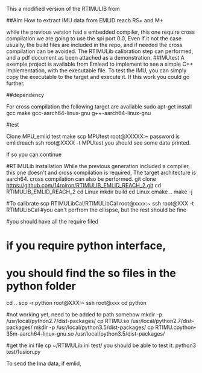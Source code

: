 
This a modified version of the RTIMULIB from 

##Aim
How to extract IMU data from EMLID reach RS+ and M+

while the previous version had a embedded compiler, this one require cross compilation
 we are going to use the spi port 0.0,
Even if it not the case usually, the build files are included in the repo, and if needed the cross compilation can be avoided.
The RTIMULib calibration step can performed, and a pdf document as been attached as a demonstration.
##IMUtest
A exemple project is available from Emlead to implement to see a simple C++ implementation, with the executable file.
To test the IMU, you can simply copy the executable to the target and execute it.
If this work you could go further.

##dependency

For cross compilation the following target are available
sudo apt-get install gcc make   gcc-aarch64-linux-gnu g++-aarch64-linux-gnu 
 
#test

Clone MPU_emlid test
make
scp MPUtest root@XXXXX:~
password is emlidreach
ssh root@XXXX -t MPUtest
you should see some data printed.

If so you can continue

#RTIMULib installation
While the previous generation included a compiler, this one doesn't and cross compilation is required, 
The target architecture is aarch64.
cross compilation can also be performed.
git clone https://github.com/14roiron/RTIMULIB_EMLID_REACH_2.git
cd RTIMULIB_EMLID_REACH_2
cd Linux
mkdir build
cd Linux
cmake ..
make -j

#To calibrate
scp RTIMULibCal/RTIMULibCal root@xxxx:~
ssh root@XXX -t RTIMULibCal
#you can't perfrom the ellispse, but the rest should be fine

#you should have all the require filed
# if you require python interface,
# you should find the so files in the python folder
cd ..
scp -r python root@XXX:~
ssh root@xxx
cd python


#not working yet, need to be added to path somehow
mkdir -p /usr/local/python2.7/dist-packages/ 
cp RTIMU.so /usr/local/python2.7/dist-packages/ 
mkdir -p /usr/local/python3.5/dist-packages/
cp RTIMU.cpython-35m-aarch64-linux-gnu.so /usr/local/python3.5/dist-packages/ 

#get the ini file
cp ~/RTIMULib.ini test/
you should be able to test it:
python3 test/fusion.py

To send the Ima data, if emlid, 
